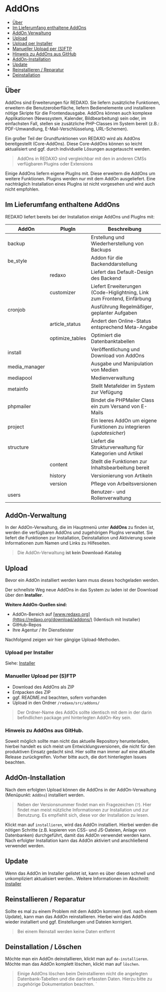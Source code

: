 # AddOns

- [Über](#ueber)
- [Im Lieferumfang enthaltene AddOns](#included)
- [AddOn Verwaltung](#addons)
- [Upload](#upload)
 - [Upload per Installer](#upinstaller)
 - [Manueller Upload per (S)FTP](#upftp) 
 - [Hinweis zu AddOns aus GitHub](#github)  
- [AddOn-Installation](#install)
- [Update](#update)
- [Reinstallieren / Reparatur](#reinstall)
- [Deinstallation](#uninstall)

<a name="ueber"></a>
## Über

AddOns sind Erweiterungen für REDAXO. Sie liefern zusätzliche Funktionen, erweitern die Benutzeroberfläche, liefern Bedienelemente und installieren nötige Skripte für die Frontendausgabe. AddOns können auch komplexe Applikationen (Newssystem, Kalender, Bildbearbeitung) sein oder, im einfachsten Fall, stellen sie zusätzliche PHP-Classes im System bereit (z.B.: PDF-Umwandlung, E-Mail-Verschlüsselung, URL-Schemen). 

Ein großer Teil der Grundfunktionen von REDAXO wird als AddOns bereitgestellt (Core-AddOns). Diese Core-AddOns können so leicht aktualisiert und ggf. durch individuelle Lösungen ausgetauscht werden. 

> AddOns in REDAXO sind vergleichbar mit den in anderen CMSs verfügbaren Plugins oder Extensions

Einige AddOns liefern eigene PlugIns mit. Diese erweitern die AddOns um weitere Funktionen. Plugins werden nur mit dem AddOn ausgeliefert. Eine nachträglich Installation eines PlugIns ist nicht vorgesehen und wird auch nicht empfohlen. 


<a name="included"></a>
## Im Lieferumfang enthaltene AddOns

REDAXO liefert bereits bei der Installation einige AddOns und PlugIns mit:

AddOn | PlugIn | Beschreibung
------------- | ------------- | -------------
backup | |Erstellung und Wiederherstellung von Backups
be_style | | Addon für die Backenddarstellung
|| redaxo | Liefert das Default-Design des Backend
|| customizer | Liefert Erweiterungen (Code-Higlightning, Link zum Frontend, Einfärbung
cronjob | | Ausführung Regelmäßiger, geplanter Aufgaben
|| article_status | Ändert den Online-Status entsprechend Meta-Angabe
|| optimize_tables | Optimiert die Datenbanktabellen
install | | Veröffentlichung und Download von AddOns
media_manager | | Ausgabe und Manipulation von Medien
mediapool | | Medienverwaltung
metainfo | | Stellt Metafelder im System zur Vefügung
phpmailer | | Bindet die PHPMailer Class ein zum Versand von E-Mails
project | | Ein leeres AddOn um eigene Funktionen zu integrieren (*updatesicher*)
structure | | Liefert die Strukturverwaltung für Kategorien und Artikel
|| content | Stellt die Funktionen zur Inhaltsbearbeitung bereit
|| history | Versionierung von Artikeln
|| version | Pflege von Arbeitsversionen
users | |Benutzer- und Rollenverwaltung

<a name="addons"></a>
## AddOn-Verwaltung 
In der AddOn-Verwaltung, die im Hauptmenü unter **AddOns** zu finden ist, werden die verfügbaren AddOns und zugehörigen PlugIns verwaltet. Sie liefert die Funktionen zur Installation, Deinstallation und Aktivierung sowie Informationen zum Namen und Links zu Hilfeseiten. 

> Die AddOn-Verwaltung **ist kein Download-Katalog** 

   
<a name="upload"></a>
## Upload 
Bevor ein AddOn installiert werden kann muss dieses hochgeladen werden. 

Der schnellste Weg neue AddOns in das System zu laden ist der Download über den **Installer**. 

**Weitere AddOn-Quellen sind:**

- AddOn-Bereich auf [www.redaxo.org](https://redaxo.org/download/addons/) (Identisch mit Installer) 
- GitHub-Repos
- Ihre Agentur / Ihr Dienstleister

Nachfolgend zeigen wir hier gängige Upload-Methoden. 

<a name="upinstaller"></a>
### Upload per Installer
Siehe: [Installer](/{{path}}/{{version}}/installer)

<a name="upftp"></a>
### Manueller Upload per (S)FTP
- Download des AddOns als ZIP
- Entpacken des ZIP
- ggf. README.md beachten, sofern vorhanden
- Upload in den Ordner `/redaxo/src/addons/`

> Der Ordner-Name des AddOs sollte identisch mit dem in der darin befindlichen package.yml hinterlegten AddOn-Key sein. 

<a name="github"></a> 
### Hinweis zu AddOns aus GitHub. 
Soweit möglich sollte man nicht das aktuelle Repository herunterladen, hierbei handelt es sich meist um Entwicklungsversionen, die nicht für den produktiven Einsatz gedacht sind. Hier sollte man immer auf eine aktuelle Release zurückgreifen. Vorher bitte auch, die dort hinterlegten Issues beachten. 

<a name="install"></a> 
## AddOn-Installation

Nach dem erfolgten Upload können die AddOns in der AddOn-Verwaltung (Menüpunkt: `AddOns`) installiert werden. 

> Neben der Versionsnummer findet man ein Fragezeichen (`?`). Hier findet man meist nützliche Informationen zur Installation und zur Benutzung. Es empfiehlt sich, diese vor der Installation zu lesen. 

Klickt man auf `installieren`, wird das AddOn installiert. Hierbei werden die nötigen Schritte (z.B. kopieren von CSS- und JS-Dateien, Anlage von Datenbanken) durchgeführt, damit das AddOn verwendet werden kann. Nach erfolgter Installation kann das AddOn aktiviert und anschließend verwendet werden. 

<a name="update"></a>
## Update

Wenn das AddOn im Installer gelistet ist, kann es über diesen schnell und unkompliziert aktualisiert werden.. 
Weitere Informationen im Abschnitt: [Installer](/{{path}}/{{version}}/installer) 

<a name="reinstall"></a>
## Reinstallieren / Reparatur

Sollte es mal zu einem Problem mit dem AddOn kommen (evtl. nach einem Update), kann man das AddOn reinstallieren. Hierbei wird das AddOn wieder installiert und ggf. Einstellungen und Dateien korrigiert. 

> Bei einem Reinstall werden keine Daten entfernt   

<a name="uninstall"></a>
## Deinstallation / Löschen

Möchte man ein AddOn deinstallieren, klickt man auf  `de-installieren`. Möchte man das AddOn komplett löschen, klickt man auf `löschen`. 

> Einige AddOns löschen beim Deinstallieren nicht die angelegten Datenbank-Tabellen und die darin erfassten Daten. Hierzu bitte zu zugehörige Dokumentation beachten.
`
